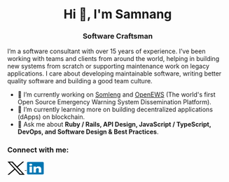 <h1 align="center">Hi 👋, I'm Samnang</h1>
<h3 align="center">Software Craftsman</h3>

I’m a software consultant with over 15 years of experience. I’ve been working with teams and clients from around the world, helping in building new systems from scratch or supporting maintenance work on legacy applications. I care about developing maintainable software, writing better quality software and building a good team culture.

- 🔭 I’m currently working on [Somleng](https://www.somleng.org) and [OpenEWS](https://github.com/somleng/open-ews) (The world's first Open Source Emergency Warning System Dissemination Platform).
- 🌱 I’m currently learning more on building decentralized applications (dApps) on blockchain.
- 💬 Ask me about **Ruby / Rails, API Design, JavaScript / TypeScript, DevOps, and Software Design & Best Practices**.

<h3 align="left">Connect with me:</h3>
<p align="left">
  <a href="https://twitter.com/SamnangChhun" target="blank">
    <img align="center" src="https://raw.githubusercontent.com/devicons/devicon/master/icons/twitter/twitter-original.svg" alt="SamnangChhun" height="30" width="40" />
  </a>
  <a href="https://linkedin.com/in/samnangchhun" target="blank">
    <img align="center" src="https://raw.githubusercontent.com/devicons/devicon/master/icons/linkedin/linkedin-original.svg" alt="samnangchhun" height="30" width="40" />
  </a>
</p>
